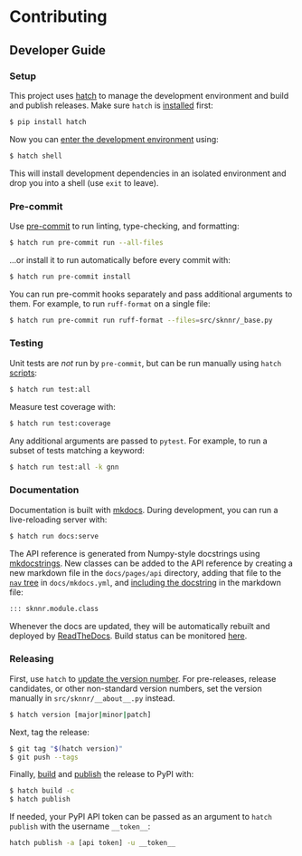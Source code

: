 # Contributing

## Developer Guide

### Setup

This project uses [hatch](https://hatch.pypa.io/latest/) to manage the development environment and build and publish releases. Make sure `hatch` is [installed](https://hatch.pypa.io/latest/install/) first:

```bash
$ pip install hatch
```

Now you can [enter the development environment](https://hatch.pypa.io/latest/environment/#entering-environments) using:

```bash
$ hatch shell
```

This will install development dependencies in an isolated environment and drop you into a shell (use `exit` to leave).

### Pre-commit

Use [pre-commit](https://pre-commit.com/) to run linting, type-checking, and formatting:

```bash
$ hatch run pre-commit run --all-files
```

...or install it to run automatically before every commit with:

```bash
$ hatch run pre-commit install
```

You can run pre-commit hooks separately and pass additional arguments to them. For example, to run `ruff-format` on a single file:

```bash
$ hatch run pre-commit run ruff-format --files=src/sknnr/_base.py
```

### Testing

Unit tests are _not_ run by `pre-commit`, but can be run manually using `hatch` [scripts](https://hatch.pypa.io/latest/config/environment/overview/#scripts):

```bash
$ hatch run test:all
```

Measure test coverage with:

```bash
$ hatch run test:coverage
```

Any additional arguments are passed to `pytest`. For example, to run a subset of tests matching a keyword:

```bash
$ hatch run test:all -k gnn
```

### Documentation

Documentation is built with [mkdocs](https://www.mkdocs.org/). During development, you can run a live-reloading server with:

```bash
$ hatch run docs:serve
```

The API reference is generated from Numpy-style docstrings using [mkdocstrings](https://mkdocstrings.github.io/). New classes can be added to the API reference by creating a new markdown file in the `docs/pages/api` directory, adding that file to the [`nav` tree](https://www.mkdocs.org/user-guide/configuration/#nav) in `docs/mkdocs.yml`, and [including the docstring](https://mkdocstrings.github.io/python/usage/#injecting-documentation) in the markdown file:

```markdown
::: sknnr.module.class
```

Whenever the docs are updated, they will be automatically rebuilt and deployed by [ReadTheDocs](https://about.readthedocs.com). Build status can be monitored [here](https://readthedocs.org/projects/sknnr/builds/).

### Releasing

First, use `hatch` to [update the version number](https://hatch.pypa.io/latest/version/#updating). For pre-releases, release candidates, or other non-standard version numbers, set the version manually in `src/sknnr/__about__.py` instead.

```bash
$ hatch version [major|minor|patch]
```

Next, tag the release:

```bash
$ git tag "$(hatch version)"
$ git push --tags
```

Finally, [build](https://hatch.pypa.io/latest/build/#building) and [publish](https://hatch.pypa.io/latest/publish/#publishing) the release to PyPI with:

```bash
$ hatch build -c
$ hatch publish
```

If needed, your PyPI API token can be passed as an argument to `hatch publish` with the username `__token__`:

```bash
hatch publish -a [api token] -u __token__
```
